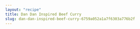 ```yaml
---
layout: "recipe"
title: Dan Dan Inspired Beef Curry 
slug: dan-dan-inspired-beef-curry-6759a052a1a7f6303a776b2f
---
```

